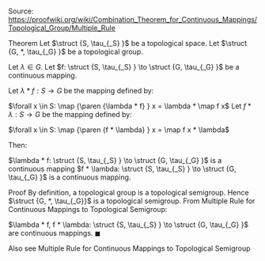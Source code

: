 # 

Source: https://proofwiki.org/wiki/Combination_Theorem_for_Continuous_Mappings/Topological_Group/Multiple_Rule

Theorem
Let $\struct {S, \tau_{_S} }$ be a topological space.
Let $\struct {G, *, \tau_{_G} }$ be a topological group.

Let $\lambda \in G$.
Let $f: \struct {S, \tau_{_S} } \to \struct {G, \tau_{_G} }$ be a continuous mapping.

Let $\lambda * f: S \to G$ be the mapping defined by:

$\forall x \in S: \map {\paren {\lambda * f} } x = \lambda * \map f x$
Let $f * \lambda : S \to G$ be the mapping defined by:

$\forall x \in S: \map {\paren {f * \lambda} } x = \map f x * \lambda$

Then:

$\lambda * f: \struct {S, \tau_{_S} } \to \struct {G, \tau_{_G} }$ is a continuous mapping
$f * \lambda: \struct {S, \tau_{_S} } \to \struct {G, \tau_{_G} }$ is a continuous mapping.


Proof
By definition, a topological group is a topological semigroup.
Hence $\struct {G, *, \tau_{_G}}$ is a topological semigroup.
From Multiple Rule for Continuous Mappings to Topological Semigroup:

$\lambda * f, f * \lambda: \struct {S, \tau_{_S} } \to \struct {G, \tau_{_G} }$ are continuous mappings.
$\blacksquare$


Also see
Multiple Rule for Continuous Mappings to Topological Semigroup




